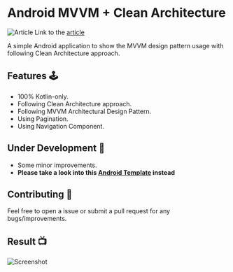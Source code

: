# Android MVVM + Clean Architecture
![Article](https://raw.githubusercontent.com/Drjacky/MVVM/master/cover.png)
Link to the [article](https://proandroiddev.com/mvvm-with-clean-architecture-c2c021e05c89)

A simple Android application to show the MVVM design pattern usage with following Clean Architecture approach. 

## Features 🕹

- 100% Kotlin-only.
- Following Clean Architecture approach.
- Following MVVM Architectural Design Pattern.
- Using Pagination.
- Using Navigation Component.

## Under Development 🚧

- Some minor improvements.
- **Please take a look into this [Android Template](https://github.com/Drjacky/MVVMTemplate) instead**

## Contributing 🤝

Feel free to open a issue or submit a pull request for any bugs/improvements.

## Result 📺
![Screenshot](https://raw.githubusercontent.com/Drjacky/MVVM/master/list.png)
